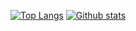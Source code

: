 
[![Top Langs](https://github-readme-stats.vercel.app/api/top-langs/?username=tboltondev&layout=compact&theme=tokyonight&hide_border=true&langs_count=8)](https://github.com/tboltondev)
[![Github stats](https://github-readme-stats.vercel.app/api?username=tboltondev&theme=tokyonight&hide_border=true&line_height=20&show_icons=true&hide_rank=true)](https://github.com/tboltondev)
